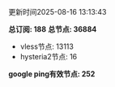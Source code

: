 更新时间2025-08-16 13:13:43

**总订阅: 188**
**总节点: 36884**
- vless节点: 13113
- hysteria2节点: 16

**google ping有效节点: 252**
